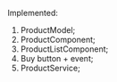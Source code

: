Implemented: 
1) ProductModel;
2) ProductComponent;
3) ProductListComponent;
4) Buy button + event;
5) ProductService;
